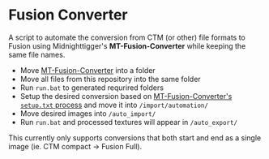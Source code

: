 # Fusion Converter
A script to automate the conversion from CTM (or other) file formats to Fusion using Midnighttigger's **MT-Fusion-Converter** while keeping the same file names.

- Move [MT-Fusion-Converter](https://github.com/Midnighttigger/MT-Fusion-Converter/tree/main) into a folder
- Move all files from this repository into the same folder
- Run ``run.bat`` to generated requrired folders
- Setup the desired conversion based on [MT-Fusion-Converter's ``setup.txt`` process](https://github.com/Midnighttigger/MT-Fusion-Converter/blob/main/readmeformats.png) and move it into ``/import/automation/``
- Move desired images into ``/auto_import/``
- Run ``run.bat`` and processed textures will appear in ``/auto_export/``

This currently only supports conversions that both start and end as a single image (ie. CTM compact -> Fusion Full).
